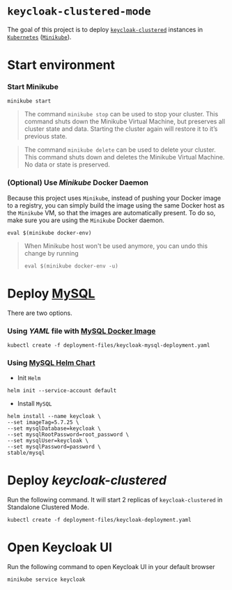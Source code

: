 # `keycloak-clustered-mode`

The goal of this project is to deploy [`keycloak-clustered`](https://github.com/ivangfr/keycloak-clustered) instances
in [`Kubernetes`](https://kubernetes.io) ([`Minikube`](https://kubernetes.io/docs/getting-started-guides/minikube)).

# Start environment

### Start Minikube
```
minikube start
```

> The command `minikube stop` can be used to stop your cluster. This command shuts down the Minikube Virtual Machine,
but preserves all cluster state and data. Starting the cluster again will restore it to it’s previous state.

> The command `minikube delete` can be used to delete your cluster. This command shuts down and deletes the Minikube
Virtual Machine. No data or state is preserved.

### (Optional) Use _Minikube_ Docker Daemon

Because this project uses `Minikube`, instead of pushing your Docker image to a registry, you can simply build the
image using the same Docker host as the `Minikube` VM, so that the images are automatically present. To do so, make
sure you are using the `Minikube` Docker daemon.
```
eval $(minikube docker-env)
```
> When Minikube host won't be used anymore, you can undo this change by running
> ```
> eval $(minikube docker-env -u)
>```

# Deploy [MySQL](https://www.mysql.com)

There are two options.

### Using _YAML_ file with [MySQL Docker Image](https://hub.docker.com/_/mysql/)
```
kubectl create -f deployment-files/keycloak-mysql-deployment.yaml
```

### Using [MySQL Helm Chart](https://github.com/kubernetes/charts/tree/master/stable/mysql)

- Init `Helm`
```
helm init --service-account default
```

- Install `MySQL`
```
helm install --name keycloak \
--set imageTag=5.7.25 \
--set mysqlDatabase=keycloak \
--set mysqlRootPassword=root_password \
--set mysqlUser=keycloak \
--set mysqlPassword=password \
stable/mysql
```

# Deploy _keycloak-clustered_

Run the following command. It will start 2 replicas of `keycloak-clustered` in Standalone Clustered Mode.
```
kubectl create -f deployment-files/keycloak-deployment.yaml
```

# Open Keycloak UI

Run the following command to open Keycloak UI in your default browser
```
minikube service keycloak
```